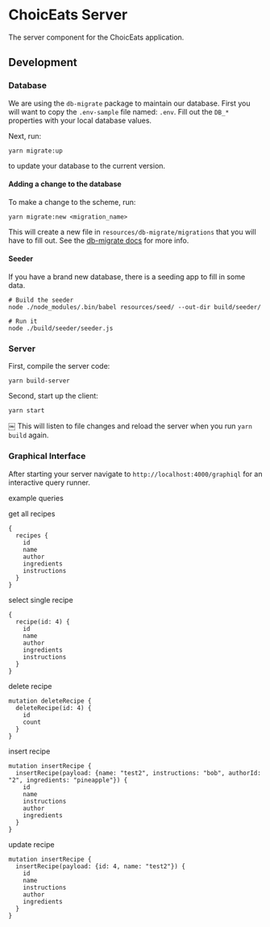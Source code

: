 ChoicEats Server
=========
The server component for the ChoicEats application.

Development
-----------------

### Database
We are using the `db-migrate` package to maintain our database.  First you will
want to copy the `.env-sample` file named: `.env`.  Fill out the `DB_*` properties
with your local database values.

Next, run:
```
yarn migrate:up
```
to update your database to the current version.

#### Adding a change to the database
To make a change to the scheme, run:
```
yarn migrate:new <migration_name>
```
This will create a new file in `resources/db-migrate/migrations` that you will
have to fill out.  See the [db-migrate docs](https://db-migrate.readthedocs.io/en/latest/API/SQL/)
for more info.


#### Seeder
If you have a brand new database, there is a seeding app to fill in some data.

```
# Build the seeder
node ./node_modules/.bin/babel resources/seed/ --out-dir build/seeder/

# Run it
node ./build/seeder/seeder.js
```

### Server
First, compile the server code:
```
yarn build-server
```

Second, start up the client:
```
yarn start
```
￼
This will listen to file changes and reload the server when
you run `yarn build` again.


### Graphical Interface

After starting your server navigate to `http://localhost:4000/graphiql` for
an interactive query runner.

example queries


get all recipes
```
{
  recipes {
    id
    name
    author
    ingredients
    instructions
  }
}
```

select single recipe
```
{
  recipe(id: 4) {
    id
    name
    author
    ingredients
    instructions
  }
}
```

delete recipe
```
mutation deleteRecipe {
  deleteRecipe(id: 4) {
    id
    count
  }
}
```

insert recipe
```
mutation insertRecipe {
  insertRecipe(payload: {name: "test2", instructions: "bob", authorId: "2", ingredients: "pineapple"}) {
    id
    name
    instructions
    author
    ingredients
  }
}
```

update recipe
```
mutation insertRecipe {
  insertRecipe(payload: {id: 4, name: "test2"}) {
    id
    name
    instructions
    author
    ingredients
  }
}
```
